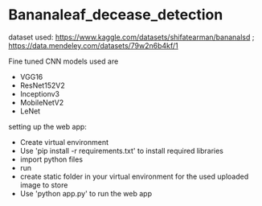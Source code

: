 # Bananaleaf_decease_detection

dataset used:
https://www.kaggle.com/datasets/shifatearman/bananalsd ; https://data.mendeley.com/datasets/79w2n6b4kf/1

Fine tuned CNN models used are
  - VGG16
  - ResNet152V2
  - Inceptionv3
  - MobileNetV2
  - LeNet

setting up the web app:
- Create virtual environment
- Use 'pip install -r requirements.txt' to install required libraries
- import python files
- run 
- create static folder in your virtual environment for the used uploaded image to store
- Use 'python app.py' to run the web app
